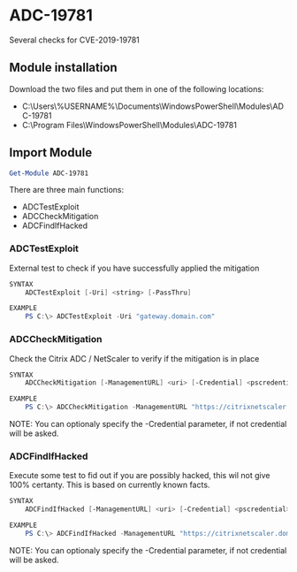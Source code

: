 # ADC-19781
Several checks for CVE-2019-19781


## Module installation 
Download the two files and put them in one of the following locations:
- C:\Users\\%USERNAME%\Documents\WindowsPowerShell\Modules\ADC-19781
- C:\Program Files\WindowsPowerShell\Modules\ADC-19781

## Import Module
```powershell
Get-Module ADC-19781
```

There are three main functions:
- ADCTestExploit
- ADCCheckMitigation
- ADCFindIfHacked

### ADCTestExploit
External test to check if you have successfully applied the mitigation

```powershell
SYNTAX
    ADCTestExploit [-Uri] <string> [-PassThru]
```

```powershell
EXAMPLE
    PS C:\> ADCTestExploit -Uri "gateway.domain.com"
```

### ADCCheckMitigation
Check the Citrix ADC / NetScaler to verify if the mitigation is in place

```powershell
SYNTAX
    ADCCheckMitigation [-ManagementURL] <uri> [-Credential] <pscredential>
```

```powershell
EXAMPLE
    PS C:\> ADCCheckMitigation -ManagementURL "https://citrixnetscaler.domain.local"
```
NOTE: You can optionaly specify the -Credential <Credential> parameter, if not credential will be asked.

### ADCFindIfHacked
Execute some test to fid out if you are possibly hacked, this wil not give 100% certanty.
This is based on currently known facts.

```powershell
SYNTAX
    ADCFindIfHacked [-ManagementURL] <uri> [-Credential] <pscredential>
```

```powershell
EXAMPLE
    PS C:\> ADCFindIfHacked -ManagementURL "https://citrixnetscaler.domain.local"
```
NOTE: You can optionaly specify the -Credential <Credential> parameter, if not credential will be asked.

